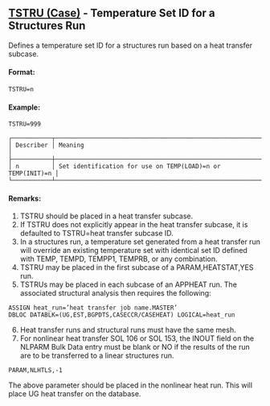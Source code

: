 ## [TSTRU (Case)](https://help.hexagonmi.com/bundle/MSC_Nastran_2022.4/page/Nastran_Combined_Book/qrg/casecontrol4a/TOC.TSTRU.Case.xhtml) - Temperature Set ID for a Structures Run

Defines a temperature set ID for a structures run based on a heat transfer subcase.

#### Format:

```nastran
TSTRU=n
```

#### Example:

```nastran
TSTRU=999
```

```text
┌───────────┬────────────────────────────────────────────────────────────┐
│ Describer │ Meaning                                                    │
├───────────┼────────────────────────────────────────────────────────────┤
│ n         │ Set identification for use on TEMP(LOAD)=n or TEMP(INIT)=n │
└───────────┴────────────────────────────────────────────────────────────┘
```

#### Remarks:

1. TSTRU should be placed in a heat transfer subcase.
2. If TSTRU does not explicitly appear in the heat transfer subcase, it is defaulted to TSTRU=heat transfer subcase ID.
3. In a structures run, a temperature set generated from a heat transfer run will override an existing temperature set with identical set ID defined with TEMP, TEMPD, TEMPP1, TEMPRB, or any combination.
4. TSTRU may be placed in the first subcase of a PARAM,HEATSTAT,YES run.
5. TSTRUs may be placed in each subcase of an APPHEAT run. The associated structural analysis then requires the following:

```nastran
ASSIGN heat_run=’heat transfer job name.MASTER’ 
DBLOC DATABLK=(UG,EST,BGPDTS,CASECCR/CASEHEAT) LOGICAL=heat_run
```

6. Heat transfer runs and structural runs must have the same mesh.
7. For nonlinear heat transfer SOL 106 or SOL 153, the INOUT field on the NLPARM Bulk Data entry must be blank or NO if the results of the run are to be transferred to a linear structures run.

```nastran
PARAM,NLHTLS,-1
```

The above parameter should be placed in the nonlinear heat run. This will place UG heat transfer on the database.
